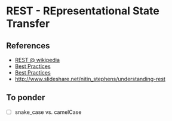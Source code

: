 # REST - REpresentational State Transfer 

## References 
* [REST @ wikipedia](https://en.wikipedia.org/wiki/Representational_state_transfer)
* [Best Practices](http://www.vinaysahni.com/best-practices-for-a-pragmatic-restful-api)
* [Best Practices](http://blog.mwaysolutions.com/2014/06/05/10-best-practices-for-better-restful-api)
* http://www.slideshare.net/nitin_stephens/understanding-rest

## To ponder
- [ ] snake_case vs. camelCase
